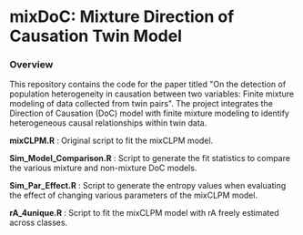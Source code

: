 # mixDoC: Mixture Direction of Causation Twin Model
### Overview
This repository contains the code for the paper titled "On the detection of population heterogeneity in causation between two variables: Finite mixture modeling of data collected from twin pairs". The project integrates the Direction of Causation (DoC) model with finite mixture modeling to identify heterogeneous causal relationships within twin data.

**mixCLPM.R** : Original script to fit the mixCLPM model.

**Sim_Model_Comparison.R** : Script to generate the fit statistics to compare the various mixture and non-mixture DoC models.

**Sim_Par_Effect.R** : Script to generate the entropy values when evaluating the effect of changing various parameters of the mixCLPM model.

**rA_4unique.R** : Script to fit the mixCLPM model with rA freely estimated across classes.

